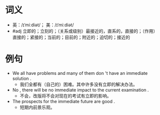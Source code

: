 # 词义
- 英：/ɪˈmiːdiət/； 美：/ɪˈmiːdiət/
- #adj 立即的；立刻的；（关系或级别）最接近的，直系的，直接的；（作用）直接的；紧接的；当前的；目前的；附近的；迫切的；接近的
# 例句
- We all have problems and many of them don 't have an immediate solution .
	- 我们全都有（自己的）困难。其中许多没有立即的解决办法。
- No , there will be no immediate impact to the current examination .
	- 不会，改版将不会对现在的考试有立即的影响。
- The prospects for the immediate future are good .
	- 短期内前景乐观。
